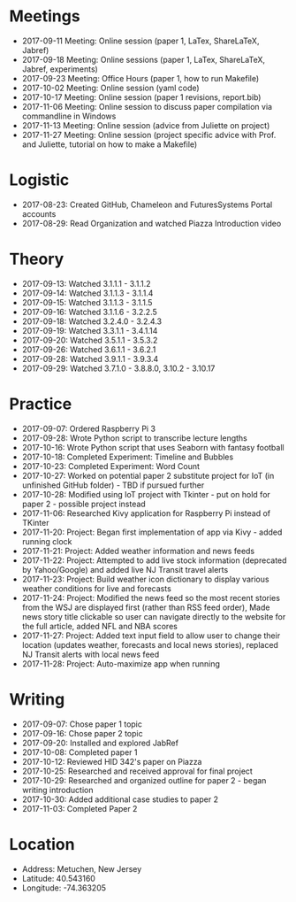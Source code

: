 # Meetings
* 2017-09-11 Meeting: Online session (paper 1, LaTex, ShareLaTeX, Jabref)
* 2017-09-18 Meeting: Online sessions (paper 1, LaTex, ShareLaTeX, Jabref, experiments)
* 2017-09-23 Meeting: Office Hours (paper 1, how to run Makefile)
* 2017-10-02 Meeting: Online session (yaml code)
* 2017-10-17 Meeting: Online session (paper 1 revisions, report.bib)
* 2017-11-06 Meeting: Online session to discuss paper compilation via commandline in Windows
* 2017-11-13 Meeting: Online session (advice from Juliette on project)
* 2017-11-27 Meeting: Online session (project specific advice with Prof. and Juliette, tutorial on how to make a Makefile)

# Logistic
* 2017-08-23: Created GitHub, Chameleon and FuturesSystems Portal accounts
* 2017-08-29: Read Organization and watched Piazza Introduction video

# Theory
* 2017-09-13: Watched 3.1.1.1 - 3.1.1.2
* 2017-09-14: Watched 3.1.1.3 - 3.1.1.4
* 2017-09-15: Watched 3.1.1.3 - 3.1.1.5
* 2017-09-16: Watched 3.1.1.6 - 3.2.2.5
* 2017-09-18: Watched 3.2.4.0 - 3.2.4.3
* 2017-09-19: Watched 3.3.1.1 - 3.4.1.14
* 2017-09-20: Watched 3.5.1.1 - 3.5.3.2
* 2017-09-26: Watched 3.6.1.1 - 3.6.2.1
* 2017-09-28: Watched 3.9.1.1 - 3.9.3.4
* 2017-09-29: Watched 3.7.1.0 - 3.8.8.0, 3.10.2 - 3.10.17

# Practice
* 2017-09-07: Ordered Raspberry Pi 3 
* 2017-09-28: Wrote Python script to transcribe lecture lengths
* 2017-10-16: Wrote Python script that uses Seaborn with fantasy football
* 2017-10-18: Completed Experiment: Timeline and Bubbles
* 2017-10-23: Completed Experiment: Word Count
* 2017-10-27: Worked on potential paper 2 substitute project for IoT (in unfinished GitHub folder) - TBD if pursued further
* 2017-10-28: Modified using IoT project with Tkinter - put on hold for paper 2 - possible project instead
* 2017-11-06: Researched Kivy application for Raspberry Pi instead of TKinter
* 2017-11-20: Project: Began first implementation of app via Kivy - added running clock
* 2017-11-21: Project: Added weather information and news feeds
* 2017-11-22: Project: Attempted to add live stock information (deprecated by Yahoo/Google) and added live NJ Transit travel alerts
* 2017-11-23: Project: Build weather icon dictionary to display various weather conditions for live and forecasts
* 2017-11-24: Project: Modified the news feed so the most recent stories from the WSJ are displayed first (rather than RSS feed order), Made news story title clickable so user can navigate directly to the website for the full article, added NFL and NBA scores
* 2017-11-27: Project: Added text input field to allow user to change their location (updates weather, forecasts and local news stories), replaced NJ Transit alerts with local news feed
* 2017-11-28: Project: Auto-maximize app when running

# Writing
* 2017-09-07: Chose paper 1 topic
* 2017-09-16: Chose paper 2 topic
* 2017-09-20: Installed and explored JabRef
* 2017-10-08: Completed paper 1
* 2017-10-12: Reviewed HID 342's paper on Piazza
* 2017-10-25: Researched and received approval for final project
* 2017-10-29: Researched and organized outline for paper 2 - began writing introduction
* 2017-10-30: Added additional case studies to paper 2 
* 2017-11-03: Completed Paper 2

# Location
* Address: Metuchen, New Jersey
* Latitude: 40.543160
* Longitude: -74.363205
